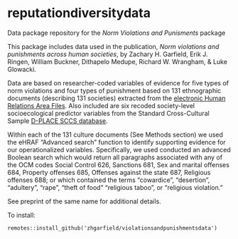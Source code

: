 # reputationdiversitydata
Data package repository for the *Norm Violations and Punisments* package

This package includes data used in the publication, *Norm violations and punishments across human societies*, by Zachary H. Garfield, Erik J. Ringen, William Buckner, Dithapelo Medupe, Richard W. Wrangham, & Luke Glowacki.

Data are based on researcher-coded variables of evidence for five types of norm violations and four types of punishment based on 131 ethnographic documents (describing 131 societies) extracted from the [electronic Human Relations Area Files](https://ehrafworldcultures.yale.edu/ehrafe/). Also included are six recoded society-level socioecological predictor variables from the Standard Cross-Cultural Sample [D-PLACE SCCS database](https://d-place.org/contributions/SCCS).

Within each of the 131 culture documents (See Methods section) we used the eHRAF “Advanced search” function to identify supporting evidence for our operationalized variables. Specifically, we used conducted an advanced Boolean search which would return all paragraphs associated with any of the OCM codes Social Control 626, Sanctions 681, Sex and marital offenses 684, Property offenses 685, Offenses against the state 687, Religious offenses 688; or which contained the terms “cowardice”, “desertion”, “adultery”, “rape”, “theft of food” “religious taboo”, or “religious violation.”

See preprint of the same name for additional details. 

To install:

`remotes::install_github('zhgarfield/violationsandpunishmentsdata')`
